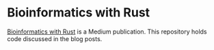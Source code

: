 # Bioinformatics with Rust
[Bioinformatics with Rust](https://medium.com/bioinformatics-with-rust) is a Medium publication. This repository holds code discussed in the blog posts.
